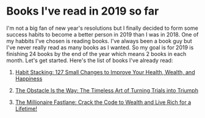 # Books I've read in 2019 so far

I'm not a big fan of new year's resolutions but I finally decided to form some success habits to become a better person in 2019 than I was in 2018. One of my habbits I've chosen is reading books. I've always been a book guy but I've never really read as many books as I wanted. So my goal is for 2019 is finishing 24 books by the end of the year which means 2 books in each month.
Let's get started. Here's the list of books I've already read:

1. [Habit Stacking: 127 Small Changes to Improve Your Health, Wealth, and Happiness](https://amzn.to/2GHlZIW)

2. [The Obstacle Is the Way: The Timeless Art of Turning Trials into Triumph](https://amzn.to/2SPRNlw)

3. [The Millionaire Fastlane: Crack the Code to Wealth and Live Rich for a Lifetime!](https://amzn.to/2TUKlTC)
